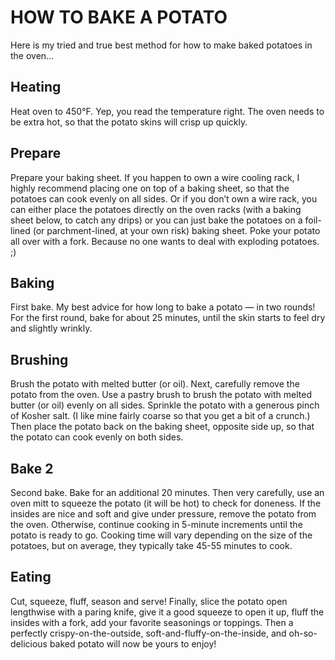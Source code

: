 # HOW TO BAKE A POTATO
Here is my tried and true best method for how to make baked potatoes in the oven…
## Heating
Heat oven to 450°F. Yep, you read the temperature right.  The oven needs to be extra hot, so that the potato skins will crisp up quickly.
## Prepare
Prepare your baking sheet.  If you happen to own a wire cooling rack, I highly recommend placing one on top of a baking sheet, so that the potatoes can cook evenly on all sides.  Or if you don’t own a wire rack, you can either place the potatoes directly on the oven racks (with a baking sheet below, to catch any drips) or you can just bake the potatoes on a foil-lined (or parchment-lined, at your own risk) baking sheet.
Poke your potato all over with a fork.  Because no one wants to deal with exploding potatoes. ;)
## Baking
First bake.  My best advice for how long to bake a potato — in two rounds!  For the first round, bake for about 25 minutes, until the skin starts to feel dry and slightly wrinkly.
## Brushing
Brush the potato with melted butter (or oil). Next, carefully remove the potato from the oven.  Use a pastry brush to brush the potato with melted butter (or oil) evenly on all sides.  Sprinkle the potato with a generous pinch of Kosher salt. (I like mine fairly coarse so that you get a bit of a crunch.)  Then place the potato back on the baking sheet, opposite side up, so that the potato can cook evenly on both sides.
## Bake 2
Second bake. Bake for an additional 20 minutes.  Then very carefully, use an oven mitt to squeeze the potato (it will be hot) to check for doneness.  If the insides are nice and soft and give under pressure, remove the potato from the oven.  Otherwise, continue cooking in 5-minute increments until the potato is ready to go.  Cooking time will vary depending on the size of the potatoes, but on average, they typically take 45-55 minutes to cook.
## Eating
Cut, squeeze, fluff, season and serve!  Finally, slice the potato open lengthwise with a paring knife, give it a good squeeze to open it up, fluff the insides with a fork, add your favorite seasonings or toppings.  Then a perfectly crispy-on-the-outside, soft-and-fluffy-on-the-inside, and oh-so-delicious baked potato will now be yours to enjoy!
